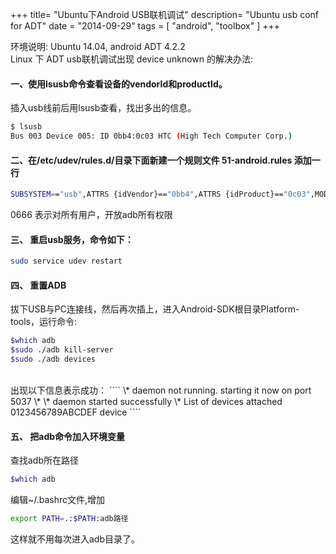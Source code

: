 +++
title= "Ubuntu下Android USB联机调试"
description= "Ubuntu usb conf for ADT"
date = "2014-09-29"
tags = [
    "android",
    "toolbox"
]
+++

环境说明:
Ubuntu 14.04, android ADT 4.2.2  
Linux 下 ADT usb联机调试出现 device unknown 的解决办法:  
#### 一、使用lsusb命令查看设备的vendorId和productId。
插入usb线前后用lsusb查看，找出多出的信息。

```bash
$ lsusb
Bus 003 Device 005: ID 0bb4:0c03 HTC (High Tech Computer Corp.)
```

#### 二、在/etc/udev/rules.d/目录下面新建一个规则文件 51-android.rules 添加一行 

```bash
SUBSYSTEM=="usb",ATTRS {idVendor}=="0bb4",ATTRS {idProduct}=="0c03",MODE="0666"
```

0666 表示对所有用户，开放adb所有权限

#### 三、 重启usb服务，命令如下：

```bash
sudo service udev restart
```

#### 四、 重置ADB <br> 
拔下USB与PC连接线，然后再次插上，进入Android-SDK根目录Platform-tools，运行命令:

```bash
$which adb
$sudo ./adb kill-server
$sudo ./adb devices
```
<br> 
出现以下信息表示成功：
````
\* daemon not running. starting it now on port 5037 \*
\* daemon started successfully \*
List of devices attached
0123456789ABCDEF	device
````


#### 五、 把adb命令加入环境变量
查找adb所在路径

```bash
$which adb
```
编辑~/.bashrc文件,增加 

```bash
export PATH=.:$PATH:adb路径
```
这样就不用每次进入adb目录了。


